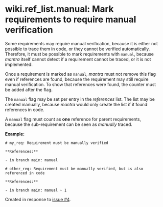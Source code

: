 # wiki.ref_list.manual: Mark requirements to require manual verification

Some requirements may require manual verification, because it is either not possible to trace them in code,
or they cannot be verified automatically.
Therefore, it must be possible to mark requirements with `manual`, because *mantra* itself cannot detect
if a requirement cannot be traced, or it is not implemented.

Once a requirement is marked as `manual`, *mantra* must not remove this flag even if references are found,
because the requirement may still require manual verification.
To show that references were found, the counter must be added after the flag.

The `manual` flag may be set per entry in the *references* list.
The list may be created manually, because *mantra* would only create the list if it found references in code. 

A `manual` flag must count as **one** reference for parent requirements,
because the sub-requirement can be seen as *manually* traced.

**Example:**

```
# my_req: Requirement must be manually verified

**References:**

- in branch main: manual

# other_req: Requirement must be manually verified, but is also referenced in code

**References:**

- in branch main: manual + 1
```

Created in response to [issue #4](https://github.com/mhatzl/mantra/issues/4).
